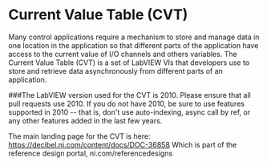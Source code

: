# Current Value Table (CVT)
Many control applications require a mechanism to store and manage data in one location in the application so that different parts of the application have access to the current value of I/O channels and others variables. The Current Value Table (CVT) is a set of LabVIEW VIs that developers use to store and retrieve data asynchronously from different parts of an application.

###The LabVIEW version used for the CVT is 2010. Please ensure that all pull requests use 2010. If you do not have 2010, be sure to use features supported in 2010 -- that is, don't use auto-indexing, async call by ref, or any other features added in the last few years.

The main landing page for the CVT is here:
https://decibel.ni.com/content/docs/DOC-36858
Which is part of the reference design portal, ni.com/referencedesigns
